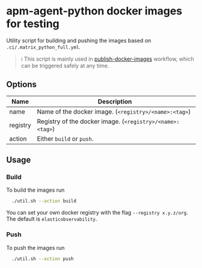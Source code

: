 # apm-agent-python docker images for testing

Utility script for building and pushing the images based on `.ci/.matrix_python_full.yml`.

> :information_source: This script is mainly used in [publish-docker-images](https://github.com/elastic/apm-pipeline-library/actions/workflows/publish-docker-images.yml) workflow,
which can be triggered safely at any time.

## Options

| Name     | Description                                               |
|----------|-----------------------------------------------------------|
| name     | Name of the docker image. (`<registry>/<name>:<tag>`)     |
| registry | Registry of the docker image. (`<registry>/<name>:<tag>`) |
| action   | Either `build` or `push`.                                 |

## Usage

### Build

To build the images run

```bash
  ./util.sh --action build
```

You can set your own docker registry with the flag `--registry x.y.z/org`. The default is `elasticobservability`.

### Push

To push the images run

```bash
  ./util.sh --action push
```
